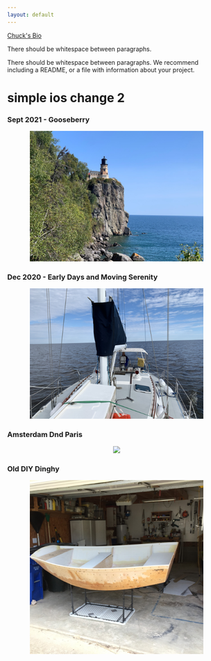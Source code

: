 ```yaml
---
layout: default
---
```



[Chuck's Bio](./bio.html)

There should be whitespace between paragraphs.

There should be whitespace between paragraphs. We recommend including a README, or a file with information about your project.

# simple ios change 2



### Sept 2021 - Gooseberry

<p style="text-align: center;"> 
<a href="https://photos.app.goo.gl/b5u9GtaoHWq35GbB8" target="_blank" >
<img src="assets/photo/gooseberry.jpg" width="400"/>
</a>
</p>



### Dec 2020 - Early Days and Moving  Serenity

<p style="text-align: center;"> 
<a href="https://photos.app.goo.gl/7wrgPFAVMiN8H5dG9" target="_blank" >
<img src="assets/photo/MoveSerenity.jpg" width="400"/>
</a>
</p>


### Amsterdam Dnd Paris 

<p style="text-align: center;"> 
<a href="https://photos.app.goo.gl/ChMPKJZsdsexknQZA" target="_blank" >
<img src="assets/photo/amsterdam.jpg" width="400"/>
</a>
</p>


### Old DIY Dinghy 

<p style="text-align: center;"> 
<a href="https://photos.app.goo.gl/qZzt8H6ETvtiwqzu8" target="_blank" >
<img src="assets/photo/DIy-Dinghy.jpeg"  width="400"/>
</a>
</p>




